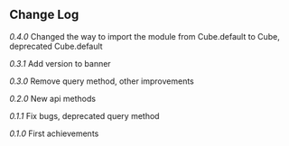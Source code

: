## Change Log

*0.4.0* Changed the way to import the module from Cube.default to Cube, deprecated Cube.default

*0.3.1* Add version to banner

*0.3.0* Remove query method, other improvements

*0.2.0* New api methods

*0.1.1* Fix bugs, deprecated query method

*0.1.0* First achievements